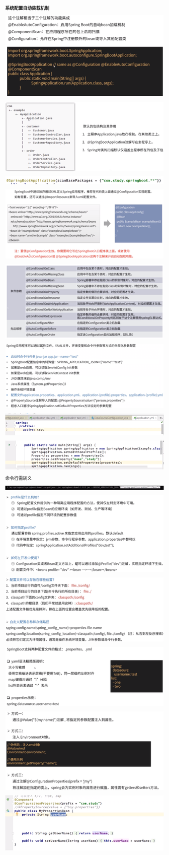  **系统配置自动装载机制**



![](SpringBootApplication注解.png)



![](代码包扫描.png)



![](代码包扫描修改范围.png)



![](零spring配置文件.png)



![](个性化加载配置.png)



![](外部参数配置信息加载.png)



![](示例1.png)



![](示例2.png)



命令行需转义

![](问题.png)



![](环境化配置profile.png)



![](配置文件.png)



![](配置文件格式.png)



![](参数使用.png)



![](示例3.png)